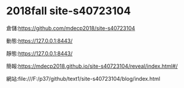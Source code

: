 # 2018fall site-s40723104

倉儲:https://github.com/mdecp2018/site-s40723104

動態:https://127.0.0.1:8443/

靜態:https://127.0.0.1:8443/

簡報:https://mdecp2018.github.io/site-s40723104/reveal/index.html#/

網站:file:///F:/p37/github/text1/site-s40723104/blog/index.html
